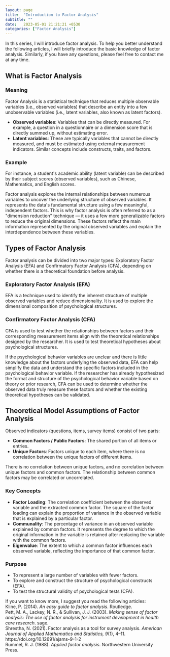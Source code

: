 ```yaml
---
layout: page
title:  "Introduction to Factor Analysis"
subtitle: ""
date:   2023-05-01 21:21:21 +0530
categories: ["Factor Analysis"]
---
```


<p>In this series, I will introduce factor analysis. To help you better understand the following articles, I will briefly introduce the basic knowledge of factor analysis. Similarly, if you have any questions, please feel free to contact me at any time.</p>
<h2><strong>What is Factor Analysis</strong></h2>
<h3><strong>Meaning</strong></h3>
<p>Factor Analysis is a statistical technique that reduces multiple observable variables (i.e., observed variables) that describe an entity into a few unobservable variables (i.e., latent variables, also known as latent factors).</p>
<ul>
  <li><strong>Observed variables</strong>: Variables that can be directly measured. For example, a question in a questionnaire or a dimension score that is directly summed up, without estimating error.</li>
  <li><strong>Latent variables</strong>: These are typically variables that cannot be directly measured, and must be estimated using external measurement indicators. Similar concepts include constructs, traits, and factors.</li>
</ul>

<h3><strong>Example</strong></h3>
<p>For instance, a student's academic ability (latent variable) can be described by their subject scores (observed variables), such as Chinese, Mathematics, and English scores.</p>

<p>Factor analysis explores the internal relationships between numerous variables to uncover the underlying structure of observed variables. It represents the data's fundamental structure using a few meaningful, independent factors. This is why factor analysis is often referred to as a "dimension reduction" technique — it uses a few more generalizable factors to reduce the original dimensions. These factors reflect the main information represented by the original observed variables and explain the interdependence between these variables.</p>

<h2><strong>Types of Factor Analysis</strong></h2>
<p>Factor analysis can be divided into two major types: Exploratory Factor Analysis (EFA) and Confirmatory Factor Analysis (CFA), depending on whether there is a theoretical foundation before analysis.</p>

<h3><strong>Exploratory Factor Analysis (EFA)</strong></h3>
<p>EFA is a technique used to identify the inherent structure of multiple observed variables and reduce dimensionality. It is used to explore the dimensional composition of psychological structures.</p>

<h3><strong>Confirmatory Factor Analysis (CFA)</strong></h3>
<p>CFA is used to test whether the relationships between factors and their corresponding measurement items align with the theoretical relationships designed by the researcher. It is used to test theoretical hypotheses about psychological structures.</p>

<p>If the psychological behavior variables are unclear and there is little knowledge about the factors underlying the observed data, EFA can help simplify the data and understand the specific factors included in the psychological behavior variable. If the researcher has already hypothesized the format and structure of the psychological behavior variable based on theory or prior research, CFA can be used to determine whether the observed data truly measure these factors and whether the existing theoretical hypotheses can be validated.</p>

<h2><strong>Theoretical Model Assumptions of Factor Analysis</strong></h2>
<p>Observed indicators (questions, items, survey items) consist of two parts:</p>
<ul>
  <li><strong>Common Factors / Public Factors</strong>: The shared portion of all items or entries.</li>
  <li><strong>Unique Factors</strong>: Factors unique to each item, where there is no correlation between the unique factors of different items.</li>
</ul>

<p>There is no correlation between unique factors, and no correlation between unique factors and common factors. The relationship between common factors may be correlated or uncorrelated.</p>

<h3><strong>Key Concepts</strong></h3>
<ul>
  <li><strong>Factor Loading</strong>: The correlation coefficient between the observed variable and the extracted common factor. The square of the factor loading can explain the proportion of variance in the observed variable that is explained by a particular factor.</li>
  <li><strong>Communality</strong>: The percentage of variance in an observed variable explained by common factors. It represents the degree to which the original information in the variable is retained after replacing the variable with the common factors.</li>
  <li><strong>Eigenvalue</strong>: The extent to which a common factor influences each observed variable, reflecting the importance of that common factor.</li>
</ul>

<h3><strong>Purpose</strong></h3>
<ul>
  <li>To represent a large number of variables with fewer factors.</li>
  <li>To explore and construct the structure of psychological constructs (EFA).</li>
  <li>To test the structural validity of psychological tests (CFA).</li>
</ul>

<p>If you want to know more, I suggest you read the following articles:
<br>Kline, P. (2014). <i>An easy guide to factor analysis</i>. Routledge.
<br>Pett, M. A., Lackey, N. R., & Sullivan, J. J. (2003). <i>Making sense of factor analysis: The use of factor analysis for instrument development in health care research</i>. sage.
<br>Shrestha, N. (2021). Factor analysis as a tool for survey analysis. <i>American Journal of Applied Mathematics and Statistics, 9</i>(1), 4–11. https://doi.org/10.12691/ajams-9-1-2
<br>Rummel, R. J. (1988). <i>Applied factor analysis</i>. Northwestern University Press.
